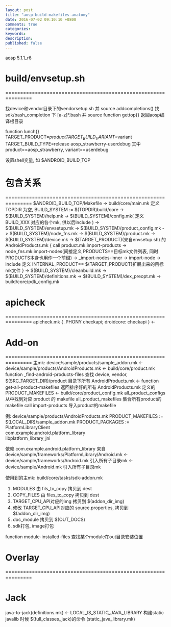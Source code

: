 ```yaml
---
layout: post
title: "aosp-build-makefiles-anatomy"
date: 2016-07-02 09:10:10 +0800
comments: true
categories: 
keywords: 
description: 
published: false
---
```


aosp 5.1.1_r6

# build/envsetup.sh
===============================================================

找device和vendor目录下的vendorsetup.sh 并 source
addcompletions() 找 sdk/bash_completion 下 [a-z]*.bash 并 source
  function gettop{} 返回aosp编译根目录
  
  function lunch{}
    TARGET_PRODUCT=$product
    TARGET_BUILD_VARIANT=$variant
    TARGET_BUILD_TYPE=release
    aosp_strawberry-userdebug 其中 product==aosp_strawberry, variant==userdebug

设置shell变量, 如 $ANDROID_BUILD_TOP


# 包含关系
===============================================================
$ANDROID_BUILD_TOP/Makefile
-> build/core/main.mk 定义 TOPDIR 为空, BUILD_SYSTEM := $(TOPDIR)build/core
  -> $(BUILD_SYSTEM)/help.mk
  -> $(BUILD_SYSTEM)/config.mk( 定义 BUILD_XXX 对应的各个mk, 供以后include )
    -> $(BUILD_SYSTEM)/envsetup.mk
      -> $(BUILD_SYSTEM)/product_config.mk
        -> $(BUILD_SYSTEM)/node_fns.mk
        -> $(BUILD_SYSTEM)/product.mk
        -> $(BUILD_SYSTEM)/device.mk
        -> $(TARGET_PRODUCT)(来自envsetup.sh) 的 AndroidProducts.mk {
          call product.mk:import-products
            -> node_fns.mk:import-nodes(间接定义 PRODUCTS==目标mk文件列表, 同时PRODUCTS本身也用作一个前缀)
            -> _import-nodes-inner -> import-node -> include
          定义 INTERNAL_PRODUCT== $(TARGET_PRODUCT)扩展出来的目标mk文件
          }
  -> $(BUILD_SYSTEM)/cleanbuild.mk
  -> $(BUILD_SYSTEM)/definitions.mk
  -> $(BUILD_SYSTEM)/dex_preopt.mk
  -> build/core/pdk_config.mk


# apicheck
===============================================================
apicheck.mk { .PHONY checkapi; droidcore: checkapi }
<- 

# Add-on
===============================================================
主mk: device/sample/products/sample_addon.mk
<- device/sample/products/AndroidProducts.mk
<- build/core/product.mk
  function  _find-android-products-files
  查找 device, vendor, $(SRC_TARGET_DIR)/product 目录下所有 AndroidProducts.mk
  <- function get-all-product-makefiles
     返回排序好的所有 AndroidProducts.mk 定义的 PRODUCT_MAKEFILES
    <- build/core/product_config.mk
       all_product_configs 从中找到对应 product 的 makefile
       all_product_makefiles 集合所有product的makefile
       call import-products 导入product的makefile

例:
device/sample/products/AndroidProducts.mk
PRODUCT_MAKEFILES := $(LOCAL_DIR)/sample_addon.mk
PRODUCT_PACKAGES := PlatformLibraryClient \
	com.example.android.platform_library \
	libplatform_library_jni

依赖 com.example.android.platform_library 来自
device/sample/frameworks/PlatformLibrary/Android.mk
<- device/sample/frameworks/Android.mk 引入所有子目录mk
<- device/sample/Android.mk 引入所有子目录mk

使用到的主mk: build/core/tasks/sdk-addon.mk
1. MODULES 由 fils_to_copy 拷贝到 dest
2. COPY_FILES 由 files_to_copy 拷贝到 dest
3. TARGET_CPU_API对应的img 拷贝到 $(addon_dir_img)
4. 修改 TARGET_CPU_API对应的 source.properties, 拷贝到 $(addon_dir_img)
5. doc_module 拷贝到 $(OUT_DOCS)
6. sdk打包, image打包


function module-installed-files 查找某个module在out目录安装位置

# Overlay
===============================================================

# Jack

java-to-jack(definitions.mk)
<- LOCAL_IS_STATIC_JAVA_LIBRARY 构建static javalib 时候 $(full_classes_jack)的命令 (static_java_library.mk)
